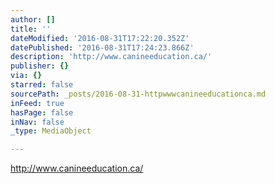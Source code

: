 ```yaml
---
author: []
title: ''
dateModified: '2016-08-31T17:22:20.352Z'
datePublished: '2016-08-31T17:24:23.866Z'
description: 'http://www.canineeducation.ca/'
publisher: {}
via: {}
starred: false
sourcePath: _posts/2016-08-31-httpwwwcanineeducationca.md
inFeed: true
hasPage: false
inNav: false
_type: MediaObject

---
```

http://www.canineeducation.ca/